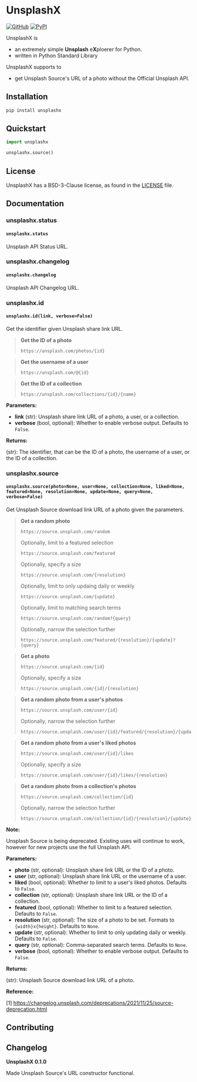 # UnsplashX

[![GitHub][github_badge]][github_link] [![PyPI][pypi_badge]][pypi_link]

UnsplashX is 

* an extremely simple **Unsplash** e**X**ploerer for Python.
* written in Python Standard Library

UnsplashX supports to

* get Unsplash Source's URL of a photo without the Official Unsplash API.




## Installation

```bash
pip install unsplashx
```



## Quickstart

```python
import unsplashx

unsplashx.source()
```



## License

UnsplashX has a BSD-3-Clause license, as found in the [LICENSE](https://github.com/imyizhang/unsplashx/blob/main/LICENSE) file.



## Documentation

### unsplashx.status

#### `unsplashx.status`

Unsplash API Status URL.



### unsplashx.changelog

#### `unsplashx.changelog`

Unsplash API Changelog URL.



### unsplashx.id

#### `unsplashx.id(link, verbose=False)`

Get the identifier given Unsplash share link URL.

> **Get the ID of a photo**
> ```
> https://unsplash.com/photos/{id}
> ```

> **Get the username of a user**
> ```
> https://unsplash.com/@{id}
> ```

> **Get the ID of a collection**
> ```
> https://unsplash.com/collections/{id}/{name}
> ```

**Parameters:**

* **link** (str): Unsplash share link URL of a photo, a user, or a collection. 
* **verbose** (bool, optional): Whether to enable verbose output. Defaults to `False`.

**Returns:**

(str): The identifier, that can be the ID of a photo, the username of a user, or the ID of a collection.



### unsplashx.source

#### `unsplashx.source(photo=None, user=None, collection=None, liked=None, featured=None, resolution=None, update=None, query=None, verbose=False)`

Get Unsplash Source download link URL of a photo given the parameters.

> **Get a random photo**
> ```
> https://source.unsplash.com/random
> ```
> Optionally, limit to a featured selection
> ```
> https://source.unsplash.com/featured
> ```
> Optionally, specify a size
> ```
> https://source.unsplash.com/{resolution}
> ```
> Optionally, limit to only updaing daily or weekly
> ```
> https://source.unsplash.com/{update}
> ```
> Optionally, limit to matching search terms
> ```
> https://source.unsplash.com/random?{query}
> ```
> Optionally, narrow the selection further
> ```
> https://source.unsplash.com/featured/{resolution}/{update}?{query}
> ```

> **Get a photo**
> ```
> https://source.unsplash.com/{id}
> ```
> Optionally, specify a size
> ```
> https://source.unsplash.com/{id}/{resolution}
> ```

> **Get a random photo from a user's photos**
> ```
> https://source.unsplash.com/user/{id}
> ```
> Optionally, narrow the selection further
> ```
> https://source.unsplash.com/user/{id}/featured/{resolution}/{update}
> ```

> **Get a random photo from a user's liked photos**
> ```
> https://source.unsplash.com/user/{id}/likes
> ```
> Optionally, specify a size
> ```
> https://source.unsplash.com/user/{id}/likes/{resolution}
> ```

> **Get a random photo from a collection's photos**
> ```
> https://source.unsplash.com/collection/{id}
> ```
> Optionally, narrow the selection further
> ```
> https://source.unsplash.com/collection/{id}/{resolution}/{update}
> ```

**Note:**

Unsplash Source is being deprecated. Existing uses will continue to work, however for new projects use the full Unsplash API.

**Parameters:**

* **photo** (str, optional): Unsplash share link URL or the ID of a photo.
* **user** (str, optional): Unsplash share link URL or the username of a user.
* **liked** (bool, optional): Whether to limit to a user's liked photos. Defaults to `False`.
* **collection** (str, optional): Unsplash share link URL or the ID of a collection.
* **featured** (bool, optional): Whether to limit to a featured selection. Defaults to `False`.
* **resolution** (str, optional): The size of a photo to be set. Formats to `{width}x{height}`. Defaults to `None`. 
* **update** (str, optional): Whether to limit to only updating daily or weekly. Defaults to `False`.
* **query** (str, optional): Comma-separated search terms. Defaults to `None`.
* **verbose** (bool, optional): Whether to enable verbose output. Defaults to `False`.

**Returns:**

(str): Unsplash Source download link URL of a photo.

**Reference:**

[1] https://changelog.unsplash.com/deprecations/2021/11/25/source-deprecation.html



## Contributing



## Changelog

**UnsplashX 0.1.0**

Made Unsplash Source's URL constructor functional.





[github_badge]: https://badgen.net/badge/icon/GitHub?icon=github&color=black&label
[github_link]: https://github.com/imyizhang/unsplashx



[pypi_badge]: https://badgen.net/pypi/v/unsplashx?icon=pypi&color=black&label
[pypi_link]: https://www.pypi.org/project/unsplashx